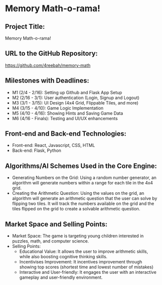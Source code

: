 # Memory Math-o-rama!

## Project Title: 
Memory Math-o-rama!

## URL to the GitHub Repository: 
https://github.com/4reebah/memory-math

## Milestones with Deadlines:
  - M1 (2/4 - 2/16): Setting up Github and Flask App Setup
  - M2 (2/16 - 3/1): User authentication (Login, Signup and Logout)
  - M3 (3/1 - 3/15): UI Design (4x4 Grid, Flippable Tiles, and more)
  - M4 (3/15 - 4/10): Game Logic Implementation
  - M5 (4/10 -  4/16): Showing Hints and Saving Game Data 
  - M6 (4/16 - Finals): Testing and UI/UX enhancements

## Front-end and Back-end Technologies:
  - Front-end: React, Javascript, CSS, HTML
  - Back-end: Flask, Python

## Algorithms/AI Schemes Used in the Core Engine:
  - Generating Numbers on the Grid: Using a random number generator, an algorithm will generate numbers within a range for each tile in the 4x4 grid. 
  - Creating the Arithmetic Question: Using the values on the grid, an algorithm will generate an arithmetic question that the user can solve by flipping two tiles. It will track the numbers available on the grid and the tiles      flipped on the grid to create a solvable arithmetic question. 

## Market Space and Selling Points: 
  - Market Space: The game is targeting young children interested in puzzles, math, and computer science. 
  - Selling Points: 
    - Educational Value: It allows the user to improve arithmetic skills, while also boosting cognitive thinking skills. 
    - Incentivises Improvement: It incentives improvement through showing top scores (shortest time and lowest number of mistakes)
    - Interactive and User-friendly: It engages the user with an interactive gameplay and user-friendly environment. 
